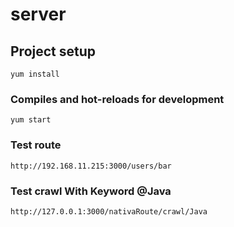# server

## Project setup
```
yum install
```

### Compiles and hot-reloads for development
```
yum start
```

### Test route
```
http://192.168.11.215:3000/users/bar
```

### Test crawl With Keyword @Java
```
http://127.0.0.1:3000/nativaRoute/crawl/Java
```
